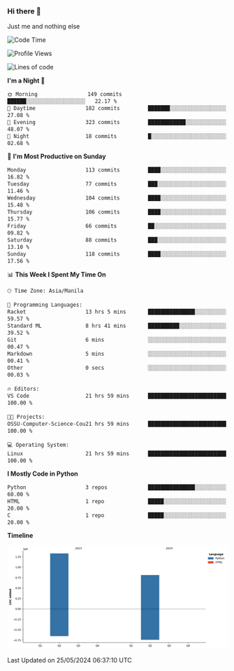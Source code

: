### Hi there 👋

Just me and nothing else


<!--START_SECTION:waka-->
![Code Time](http://img.shields.io/badge/Code%20Time-309%20hrs%2042%20mins-blue)

![Profile Views](http://img.shields.io/badge/Profile%20Views-27-blue)

![Lines of code](https://img.shields.io/badge/From%20Hello%20World%20I%27ve%20Written-2.1%20million%20lines%20of%20code-blue)

**I'm a Night 🦉** 

```text
🌞 Morning                149 commits         ██████░░░░░░░░░░░░░░░░░░░   22.17 % 
🌆 Daytime                182 commits         ███████░░░░░░░░░░░░░░░░░░   27.08 % 
🌃 Evening                323 commits         ████████████░░░░░░░░░░░░░   48.07 % 
🌙 Night                  18 commits          █░░░░░░░░░░░░░░░░░░░░░░░░   02.68 % 
```
📅 **I'm Most Productive on Sunday** 

```text
Monday                   113 commits         ████░░░░░░░░░░░░░░░░░░░░░   16.82 % 
Tuesday                  77 commits          ███░░░░░░░░░░░░░░░░░░░░░░   11.46 % 
Wednesday                104 commits         ████░░░░░░░░░░░░░░░░░░░░░   15.48 % 
Thursday                 106 commits         ████░░░░░░░░░░░░░░░░░░░░░   15.77 % 
Friday                   66 commits          ██░░░░░░░░░░░░░░░░░░░░░░░   09.82 % 
Saturday                 88 commits          ███░░░░░░░░░░░░░░░░░░░░░░   13.10 % 
Sunday                   118 commits         ████░░░░░░░░░░░░░░░░░░░░░   17.56 % 
```


📊 **This Week I Spent My Time On** 

```text
🕑︎ Time Zone: Asia/Manila

💬 Programming Languages: 
Racket                   13 hrs 5 mins       ███████████████░░░░░░░░░░   59.57 % 
Standard ML              8 hrs 41 mins       ██████████░░░░░░░░░░░░░░░   39.52 % 
Git                      6 mins              ░░░░░░░░░░░░░░░░░░░░░░░░░   00.47 % 
Markdown                 5 mins              ░░░░░░░░░░░░░░░░░░░░░░░░░   00.41 % 
Other                    0 secs              ░░░░░░░░░░░░░░░░░░░░░░░░░   00.03 % 

🔥 Editors: 
VS Code                  21 hrs 59 mins      █████████████████████████   100.00 % 

🐱‍💻 Projects: 
OSSU-Computer-Science-Cou21 hrs 59 mins      █████████████████████████   100.00 % 

💻 Operating System: 
Linux                    21 hrs 59 mins      █████████████████████████   100.00 % 
```

**I Mostly Code in Python** 

```text
Python                   3 repos             ███████████████░░░░░░░░░░   60.00 % 
HTML                     1 repo              █████░░░░░░░░░░░░░░░░░░░░   20.00 % 
C                        1 repo              █████░░░░░░░░░░░░░░░░░░░░   20.00 % 
```



**Timeline**

![Lines of Code chart](https://raw.githubusercontent.com/brutist/brutist/main/assets/bar_graph.png)


 Last Updated on 25/05/2024 06:37:10 UTC
<!--END_SECTION:waka-->
